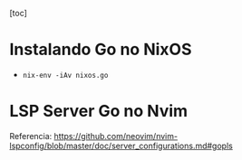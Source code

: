 [toc]
# Instalando Go no NixOS
- `nix-env -iAv nixos.go`

# LSP Server Go no Nvim
Referencia: https://github.com/neovim/nvim-lspconfig/blob/master/doc/server_configurations.md#gopls


